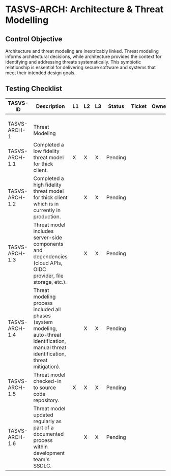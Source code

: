 # TASVS-ARCH: Architecture & Threat Modelling

## Control Objective

Architecture and threat modeling are inextricably linked. Threat modeling informs architectural decisions, while architecture provides the context for identifying and addressing threats systematically. This symbiotic relationship is essential for delivering secure software and systems that meet their intended design goals.

## Testing Checklist

| TASVS-ID       | Description                                                                                                                                 | L1 | L2 | L3 | Status  | Ticket | Owner | Tester Notes |
| -------------- | ------------------------------------------------------------------------------------------------------------------------------------------- | -- | -- | -- | ------- | ------ | ----- | ------------ |
|                |                                                                                                                                             |    |    |    |         |        |       |              |
|                |                                                                                                                                             |    |    |    |         |        |       |              |
|                |                                                                                                                                             |    |    |    |         |        |       |              |
| TASVS-ARCH-1   | Threat Modeling                                                                                                                             |    |    |    |         |        |       |              |
| TASVS-ARCH-1.1 | Completed a low fidelity threat model for thick client.                                                                                     | X  | X  | X  | Pending |        |       |              |
| TASVS-ARCH-1.2 | Completed a high fidelity threat model for thick client which is in currently in production.                                                |    | X  | X  | Pending |        |       |              |
| TASVS-ARCH-1.3 | Threat model includes server-side components and dependencies (cloud APIs, OIDC provider, file storage, etc.).                              |    | X  | X  | Pending |        |       |              |
| TASVS-ARCH-1.4 | Threat modeling process included all phases (system modeling, auto-threat identification, manual threat identification, threat mitigation). |    | X  | X  | Pending |        |       |              |
| TASVS-ARCH-1.5 | Threat model checked-in to source code repository.                                                                                          | X  | X  | X  | Pending |        |       |              |
| TASVS-ARCH-1.6 | Threat model updated regularly as part of a documented process within development team's SSDLC.                                             |    | X  | X  | Pending |        |       |              |
